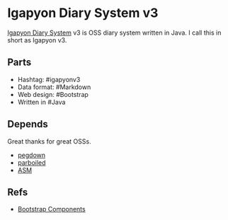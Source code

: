 Igapyon Diary System v3
=======================

[Igapyon Diary System](https://github.com/igapyon/igapyonv3) v3 is OSS diary system written in Java.
I call this in short as Igapyon v3.

## Parts 
- Hashtag: #‎igapyonv3‬
- Data format: ‪#‎Markdown
- Web design: ‪#‎Bootstrap‬
- Written in #‎Java

## Depends
Great thanks for great OSSs.
- [pegdown](https://github.com/sirthias/pegdown)
- [parboiled](https://github.com/sirthias/parboiled)
- [ASM](http://asm.ow2.org/)

## Refs
- [Bootstrap Components](http://getbootstrap.com/components/)

